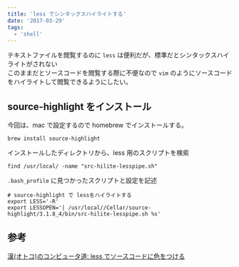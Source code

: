 ```yaml
---
title: 'less でシンタックスハイライトする'
date: '2017-03-29'
tags:
  - 'shell'
---
```


テキストファイルを閲覧するのに `less` は便利だが、標準だとシンタックスハイライトがされない  
このままだとソースコードを閲覧する際に不便なので `vim` のようにソースコードをハイライトして閲覧できるようにしたい。

## source-highlight をインストール

今回は、mac で設定するので homebrew でインストールする。

```
brew install source-highlight
```

インストールしたディレクトリから、less 用のスクリプトを検索

```
find /usr/local/ -name "src-hilite-lesspipe.sh"
```

`.bash_profile` に見つかったスクリプトと設定を記述

```
# source-highlight で lessをハイライトする
export LESS='-R'
export LESSOPEN='| /usr/local//Cellar/source-highlight/3.1.8_4/bin/src-hilite-lesspipe.sh %s'
```

## 参考

[漢(オトコ)のコンピュータ道: less でソースコードに色をつける](http://nippondanji.blogspot.jp/2011/11/less.html)
